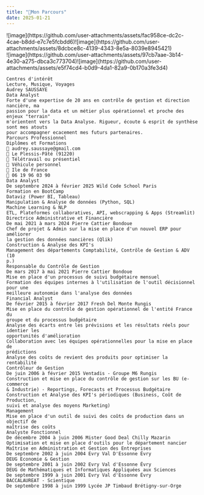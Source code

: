 ```yaml
---
title: "🎒Mon Parcours"
date: 2025-01-21
---
```

<link rel="stylesheet" href="{{ '/assets/css/styles.css' | relative_url }}">

<div class="container">
    ![image](https://github.com/user-attachments/assets/fac958ce-dc2c-4cae-b8dd-e7c7e5fcbdd6)![image](https://github.com/user-attachments/assets/8dcbce8c-4139-4343-8e5a-8039e8945421)<br> 
    ![image](https://github.com/user-attachments/assets/97cb7aae-3b14-4e30-a275-dbca3c773704)![image](https://github.com/user-attachments/assets/e5f74cd4-b0d9-4da1-82a9-0b170a3fe3d4)
    
    Centres d'intérêt
    Lecture, Musique, Voyages
    Audrey SAUSSAYE
    Data Analyst
    Forte d'une expertise de 20 ans en contrôle de gestion et direction nancière, ma
    passion pour la data et un métier plus opérationnel et proche des enjeux "terrain"
    m'orientent vers la Data Analyse. Rigueur, écoute & esprit de synthèse sont mes atouts
    pour accompagner ecacement mes futurs partenaires.
    Parcours Professionnel
    Diplômes et Formations
     audrey.saussaye@gmail.com
     Le Plessis-Pâté (91220)
     Télétravail ou présentiel
     Véhicule personnel
     Ile de France
     06 19 96 03 90
    Data Analyst
    De septembre 2024 à février 2025 Wild Code School Paris
    Formation en BootCamp
    Dataviz (Power BI, Tableau)
    Manipulation & Analyse de données (Python, SQL)
    Machine Learning & NLP
    ETL, Plateformes collaboratives, API, webscrapping & Apps (Streamlit)
    Directrice Administrative et Financière
    De mai 2021 à mars 2024 Pierre Cattier Bondoue
    Chef de projet & Admin sur la mise en place d'un nouvel ERP pour améliorer
    la gestion des données nancières (Qlik)
    Construction & Analyse des KPI's
    Management des départements Comptabilité, Contrôle de Gestion & ADV (10
    p.)
    Responsable du Contrôle de Gestion
    De mars 2017 à mai 2021 Pierre Cattier Bondoue
    Mise en place d'un processus de suivi budgétaire mensuel
    Formation des équipes internes à l'utilisation de l'outil décisionnel pour une
    meilleure autonomie dans l'analyse des données
    Financial Analyst
    De février 2015 à février 2017 Fresh Del Monte Rungis
    Mise en place du contrôle de gestion opérationnel de l'entité France du
    groupe et du processus budgétaire
    Analyse des écarts entre les prévisions et les résultats réels pour identier les
    opportunités d'amélioration
    Collaboration avec les équipes opérationnelles pour la mise en place de
    prédictions
    Analyse des coûts de revient des produits pour optimiser la rentabilité
    Contrôleur de Gestion
    De juin 2006 à février 2015 Ventadis - Groupe M6 Rungis
    Construction et mise en place du contrôle de gestion sur les BU (e-commerce
    & Industrie) - Reportings, Forecasts et Processus Budgétaire
    Construction et Analyse des KPI's périodiques (Business, Coût de Production,
    suivi et analyse des moyens Marketing)
    Management
    Mise en place d'un outil de suivi des coûts de production dans un objectif de
    maîtrise des coûts
    Analyste Fonctionnel
    De décembre 2004 à juin 2006 Mister Good Deal Chilly Mazarin
    Optimisation et mise en place d'outils pour le département nancier
    Maîtrise en Administration et Gestion des Entreprises
    De septembre 2002 à juin 2004 Evry Val D'Essonne Évry
    DEUG Economie & Gestion
    De septembre 2001 à juin 2002 Evry Val d'Essonne Évry
    DEUG de Mathématiques et Informatiques Appliquées aux Sciences
    De septembre 1999 à juin 2001 Evry Val d'Essonne Évry
    BACCALAUREAT - Scientique
    De septembre 1998 à juin 1999 Lycée JP Timbaud Brétigny-sur-Orge
